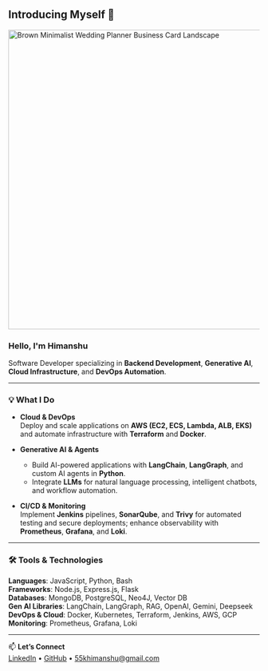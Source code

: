 ## Introducing Myself 👋

<img width="1050" height="600" alt="Brown Minimalist Wedding Planner Business Card Landscape" src="https://github.com/user-attachments/assets/c6f462f4-c656-47ef-b0d1-ff3cfbe709c5" />

### Hello, I'm **Himanshu**  
Software Developer specializing in **Backend Development**, **Generative AI**, **Cloud Infrastructure**, and **DevOps Automation**.

---

### 💡 What I Do

- **Cloud & DevOps**  
  Deploy and scale applications on **AWS (EC2, ECS, Lambda, ALB, EKS)** and automate infrastructure with **Terraform** and **Docker**.

- **Generative AI & Agents**  
  - Build AI-powered applications with **LangChain**, **LangGraph**, and custom AI agents in **Python**.  
  - Integrate **LLMs** for natural language processing, intelligent chatbots, and workflow automation.

- **CI/CD & Monitoring**  
  Implement **Jenkins** pipelines, **SonarQube**, and **Trivy** for automated testing and secure deployments; enhance observability with **Prometheus**, **Grafana**, and **Loki**.

---

### 🛠️ Tools & Technologies

**Languages**: JavaScript, Python, Bash  
**Frameworks**: Node.js, Express.js, Flask  
**Databases**: MongoDB, PostgreSQL, Neo4J, Vector DB  
**Gen AI Libraries**: LangChain, LangGraph, RAG, OpenAI, Gemini, Deepseek  
**DevOps & Cloud**: Docker, Kubernetes, Terraform, Jenkins, AWS, GCP  
**Monitoring**: Prometheus, Grafana, Loki

---

📫 **Let’s Connect**  
[LinkedIn](https://www.linkedin.com/in/himanshuk88) • [GitHub](https://github.com/StArLorDd88) • 55khimanshu@gmail.com

